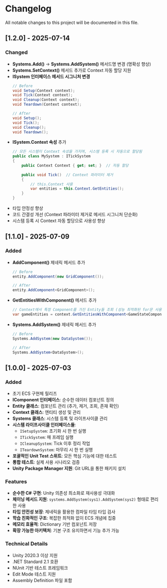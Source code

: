 # Changelog

All notable changes to this project will be documented in this file.

## [1.2.0] - 2025-07-14

### Changed
- **Systems.Add()** → **Systems.AddSystem()** 메서드명 변경 (명확성 향상)
- **Systems.SetContext()** 메서드 추가로 Context 자동 할당 지원
- **ISystem 인터페이스 메서드 시그니처 변경**
  ```csharp
  // Before
  void Setup(Context context);
  void Tick(Context context);
  void Cleanup(Context context);
  void Teardown(Context context);
  
  // After
  void Setup();
  void Tick();
  void Cleanup();
  void Teardown();
  ```
- **ISystem.Context 속성** 추가
  ```csharp
  // 모든 시스템이 Context 속성을 가지며, 시스템 등록 시 자동으로 할당됨
  public class MySystem : ITickSystem
  {
      public Context Context { get; set; }  // 자동 할당
      
      public void Tick()  // Context 파라미터 제거
      {
          // this.Context 사용
          var entities = this.Context.GetEntities();
      }
  }
  ```
- 타입 안정성 향상
- 코드 간결성 개선 (Context 파라미터 제거로 메서드 시그니처 단순화)
- 시스템 등록 시 Context 자동 할당으로 사용성 향상

## [1.1.0] - 2025-07-09

### Added
- **AddComponent<T>()** 제네릭 메서드 추가
  ```csharp
  // Before
  entity.AddComponent(new GridComponent());
  
  // After
  entity.AddComponent<GridComponent>();
  ```
- **GetEntitiesWithComponent<T>()** 메서드 추가
  ```csharp
  // Context에서 특정 Component를 가진 Entity들 조회 (성능 최적화된 for문 사용)
  var gameEntities = context.GetEntitiesWithComponent<GameStateComponent>();
  ```
- **Systems.AddSystem<T>()** 제네릭 메서드 추가
  ```csharp
  // Before
  Systems.AddSystem(new DataSystem());
  
  // After
  Systems.AddSystem<DataSystem>();
  ```

## [1.0.0] - 2025-07-03

### Added
- 초기 ECS 구현체 릴리즈
- **IComponent 인터페이스**: 순수한 데이터 컴포넌트 정의
- **Entity 클래스**: 컴포넌트 관리 (추가, 제거, 조회, 존재 확인)
- **Context 클래스**: 엔티티 생성 및 관리
- **Systems 클래스**: 시스템 등록 및 라이프사이클 관리
- **시스템 라이프사이클 인터페이스들**:
  - `ISetupSystem`: 초기화 시 한 번 실행
  - `ITickSystem`: 매 프레임 실행
  - `ICleanupSystem`: Tick 이후 정리 작업
  - `ITeardownSystem`: 마무리 시 한 번 실행
- **포괄적인 Unit Test 스위트**: 모든 핵심 기능에 대한 테스트
- **통합 테스트**: 실제 사용 시나리오 검증
- **Unity Package Manager 지원**: Git URL을 통한 패키지 설치

### Features
- **순수한 C# 구현**: Unity 의존성 최소화로 재사용성 극대화
- **체이닝 메서드 지원**: `systems.AddSystem(sys1).AddSystem(sys2)` 형태로 편리한 사용
- **타입 안전성 보장**: 제네릭을 활용한 컴파일 타임 타입 검사
- **학습 친화적인 구조**: 복잡한 최적화 없이 ECS 개념에 집중
- **메모리 효율적**: Dictionary 기반 컴포넌트 저장
- **확장 가능한 아키텍처**: 기본 구조 유지하면서 기능 추가 가능

### Technical Details
- Unity 2020.3 이상 지원
- .NET Standard 2.1 호환
- NUnit 기반 테스트 프레임워크
- Edit Mode 테스트 지원
- Assembly Definition 파일 포함

